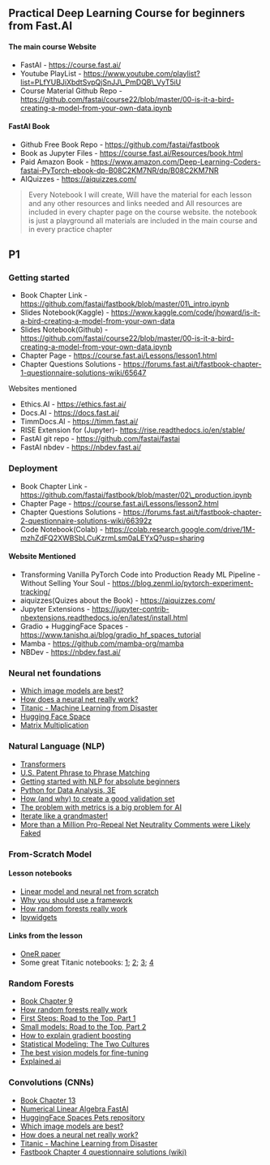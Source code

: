 ## Practical Deep Learning Course for beginners from Fast.AI

#### The main course Website

* FastAI - https://course.fast.ai/
* Youtube PlayList - https://www.youtube.com/playlist?list=PLfYUBJiXbdtSvpQjSnJJ\_PmDQB\_VyT5iU
* Course Material Github Repo - https://github.com/fastai/course22/blob/master/00-is-it-a-bird-creating-a-model-from-your-own-data.ipynb

#### FastAI Book

* Github Free Book Repo - https://github.com/fastai/fastbook
* Book as Jupyter Files - https://course.fast.ai/Resources/book.html
* Paid Amazon Book - https://www.amazon.com/Deep-Learning-Coders-fastai-PyTorch-ebook-dp-B08C2KM7NR/dp/B08C2KM7NR
* AIQuizzes - https://aiquizzes.com/
> Every Notebook I will create, Will have the material for each lesson and any other resources and links needed and All resources are included in every chapter page on the course website. the notebook is just a playground all materials are included in the main course and in every practice chapter

## P1

### Getting started

* Book Chapter Link - https://github.com/fastai/fastbook/blob/master/01\_intro.ipynb
* Slides Notebook(Kaggle) - https://www.kaggle.com/code/jhoward/is-it-a-bird-creating-a-model-from-your-own-data
* Slides Notebook(Github) - https://github.com/fastai/course22/blob/master/00-is-it-a-bird-creating-a-model-from-your-own-data.ipynb
* Chapter Page - https://course.fast.ai/Lessons/lesson1.html
* Chapter Questions Solutions - https://forums.fast.ai/t/fastbook-chapter-1-questionnaire-solutions-wiki/65647

Websites mentioned

* Ethics.AI - https://ethics.fast.ai/
* Docs.AI - https://docs.fast.ai/
* TimmDocs.AI - https://timm.fast.ai/
* RISE Extension for (Jupyter)- https://rise.readthedocs.io/en/stable/
* FastAI git repo - https://github.com/fastai/fastai
* FastAI nbdev - https://nbdev.fast.ai/

### Deployment

* Book Chapter Link - https://github.com/fastai/fastbook/blob/master/02\_production.ipynb
* Chapter Page - https://course.fast.ai/Lessons/lesson2.html
* Chapter Questions Solutions - https://forums.fast.ai/t/fastbook-chapter-2-questionnaire-solutions-wiki/66392z
* Code Notebook(Colab) - https://colab.research.google.com/drive/1M-mzhZdFQ2XWBSbLCuKzrmLsm0aLEYxQ?usp=sharing
#### Website Mentioned
* Transforming Vanilla PyTorch Code into Production Ready ML Pipeline - Without Selling Your Soul - https://blog.zenml.io/pytorch-experiment-tracking/
* aiquizzes(Quizes about the Book) - https://aiquizzes.com/
* Jupyter Extensions - https://jupyter-contrib-nbextensions.readthedocs.io/en/latest/install.html
* Gradio + HuggingFace Spaces - https://www.tanishq.ai/blog/gradio_hf_spaces_tutorial
* Mamba - https://github.com/mamba-org/mamba
* NBDev - https://nbdev.fast.ai/

### Neural net foundations
* [Which image models are best?](https://www.kaggle.com/code/jhoward/which-image-models-are-best/)
* [How does a neural net really work?](https://www.kaggle.com/code/jhoward/how-does-a-neural-net-really-work)
* [Titanic - Machine Learning from Disaster](https://www.kaggle.com/competitions/titanic/)
* [Hugging Face Space](https://huggingface.co/spaces/jph00/pets/tree/main)
* [Matrix Multiplication](http://matrixmultiplication.xyz/)

### Natural Language (NLP)
* [Transformers](https://huggingface.co/docs/transformers/index)
* [U.S. Patent Phrase to Phrase Matching](https://www.kaggle.com/competitions/us-patent-phrase-to-phrase-matching)
* [Getting started with NLP for absolute beginners](https://www.kaggle.com/code/jhoward/getting-started-with-nlp-for-absolute-beginners)
* [Python for Data Analysis, 3E](https://wesmckinney.com/book/)
* [How (and why) to create a good validation set](https://www.fast.ai/posts/2017-11-13-validation-sets.html)
* [The problem with metrics is a big problem for AI](https://www.fast.ai/posts/2019-09-24-metrics.html)
* [Iterate like a grandmaster!](https://www.kaggle.com/code/jhoward/iterate-like-a-grandmaster/)
* [More than a Million Pro-Repeal Net Neutrality Comments were Likely Faked](https://hackernoon.com/more-than-a-million-pro-repeal-net-neutrality-comments-were-likely-faked-e9f0e3ed36a6)

### From-Scratch Model
#### Lesson notebooks

* [Linear model and neural net from scratch](https://www.kaggle.com/code/jhoward/linear-model-and-neural-net-from-scratch)
* [Why you should use a framework](https://www.kaggle.com/code/jhoward/why-you-should-use-a-framework)
* [How random forests really work](https://www.kaggle.com/code/jhoward/how-random-forests-really-work/)
* [Ipywidgets](https://github.com/jupyter-widgets/ipywidgets) 

#### Links from the lesson

* [OneR paper](https://link.springer.com/article/10.1023/A:1022631118932)
* Some great Titanic notebooks: [1](https://www.kaggle.com/code/mrisdal/exploring-survival-on-the-titanic); [2](https://www.kaggle.com/code/cdeotte/titanic-wcg-xgboost-0-84688/notebook); [3](https://www.kaggle.com/code/pliptor/divide-and-conquer-0-82296); [4](https://www.kaggle.com/code/cdeotte/titanic-using-name-only-0-81818/notebook)

### Random Forests
* [Book Chapter 9](https://github.com/fastai/fastbook/blob/master/09_tabular.ipynb)
* [How random forests really work](https://www.kaggle.com/code/jhoward/how-random-forests-really-work/)
* [First Steps: Road to the Top, Part 1](https://www.kaggle.com/code/jhoward/first-steps-road-to-the-top-part-1)
* [Small models: Road to the Top, Part 2](https://www.kaggle.com/code/jhoward/small-models-road-to-the-top-part-2)
* [How to explain gradient boosting](https://explained.ai/gradient-boosting/)
* [Statistical Modeling: The Two Cultures](https://www.semanticscholar.org/paper/Statistical-Modeling%3A-The-Two-Cultures-(with-and-a-Breiman/e5df6bc6da5653ad98e754b08f63326c2e52b372))
* [The best vision models for fine-tuning](https://www.kaggle.com/code/jhoward/the-best-vision-models-for-fine-tuning)
* [Explained.ai](https://explained.ai/)

### Convolutions (CNNs)
* [Book Chapter 13](https://github.com/fastai/fastbook/blob/master/13_convolutions.ipynb)
* [Numerical Linear Algebra FastAI](https://github.com/fastai/numerical-linear-algebra)
* [HuggingFace Spaces Pets repository](https://huggingface.co/spaces/jph00/pets/tree/main)
* [Which image models are best?](https://www.kaggle.com/code/jhoward/which-image-models-are-best/)
* [How does a neural net really work?](https://www.kaggle.com/code/jhoward/how-does-a-neural-net-really-work)
* [Titanic - Machine Learning from Disaster](https://www.kaggle.com/competitions/titanic/)
* [Fastbook Chapter 4 questionnaire solutions (wiki)](https://forums.fast.ai/t/fastbook-chapter-4-questionnaire-solutions-wiki/67253)
